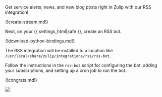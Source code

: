 Get service alerts, news, and new blog posts right in Zulip with our
RSS integration!

{!create-stream.md!}

Next, on your {{ settings_html|safe }}, create an RSS bot.

{!download-python-bindings.md!}

The RSS integration will be installed to a location like
`/usr/local/share/zulip/integrations/rss/rss-bot`.

Follow the instructions in the `rss-bot` script for configuring the
bot, adding your subscriptions, and setting up a cron job to run
the bot.

{!congrats.md!}

![](/static/images/integrations/rss/001.png)
